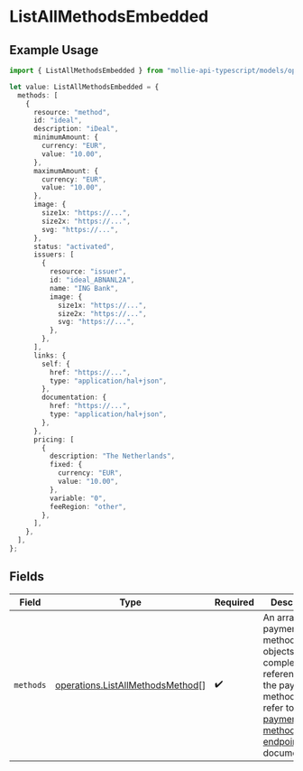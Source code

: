 # ListAllMethodsEmbedded

## Example Usage

```typescript
import { ListAllMethodsEmbedded } from "mollie-api-typescript/models/operations";

let value: ListAllMethodsEmbedded = {
  methods: [
    {
      resource: "method",
      id: "ideal",
      description: "iDeal",
      minimumAmount: {
        currency: "EUR",
        value: "10.00",
      },
      maximumAmount: {
        currency: "EUR",
        value: "10.00",
      },
      image: {
        size1x: "https://...",
        size2x: "https://...",
        svg: "https://...",
      },
      status: "activated",
      issuers: [
        {
          resource: "issuer",
          id: "ideal_ABNANL2A",
          name: "ING Bank",
          image: {
            size1x: "https://...",
            size2x: "https://...",
            svg: "https://...",
          },
        },
      ],
      links: {
        self: {
          href: "https://...",
          type: "application/hal+json",
        },
        documentation: {
          href: "https://...",
          type: "application/hal+json",
        },
      },
      pricing: [
        {
          description: "The Netherlands",
          fixed: {
            currency: "EUR",
            value: "10.00",
          },
          variable: "0",
          feeRegion: "other",
        },
      ],
    },
  ],
};
```

## Fields

| Field                                                                                                                                                            | Type                                                                                                                                                             | Required                                                                                                                                                         | Description                                                                                                                                                      |
| ---------------------------------------------------------------------------------------------------------------------------------------------------------------- | ---------------------------------------------------------------------------------------------------------------------------------------------------------------- | ---------------------------------------------------------------------------------------------------------------------------------------------------------------- | ---------------------------------------------------------------------------------------------------------------------------------------------------------------- |
| `methods`                                                                                                                                                        | [operations.ListAllMethodsMethod](../../models/operations/listallmethodsmethod.md)[]                                                                             | :heavy_check_mark:                                                                                                                                               | An array of payment method objects. For a complete<br/>reference of the payment method object, refer to the [Get payment method endpoint](get-method)<br/>documentation. |